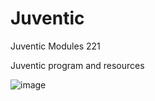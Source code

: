 # Juventic
Juventic Modules 221

Juventic program and resources 

![image](https://user-images.githubusercontent.com/105832954/233820399-8d7ec2b2-a4e6-4afc-886f-04c96963a2dd.png)

